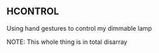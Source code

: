 ## HCONTROL
Using hand gestures to control my dimmable lamp


NOTE: This whole thing is in total disarray
